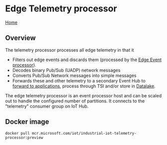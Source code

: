 # Edge Telemetry processor

[Home](readme.md)

## Overview

The telemetry processor processes all edge telemetry in that it

* Filters out edge events and discards them (processed by the [Edge Event processor](events.md)).
* Decodes binary Pub/Sub (UADP) network messages
* Converts Pub/Sub Network messages into simple messages 
* Forwards these and other telemetry to a secondary Event Hub to [forward to applications](ux.md), process through TSI and/or store in [Datalake](cdm.md).

The edge telemetry processor is an event processor host and can be scaled out to handle the configured number of partitions.  It connects to the "telemetry" consumer group on IoT Hub.

## Docker image

`docker pull mcr.microsoft.com/iot/industrial-iot-telemetry-processor:preview`

